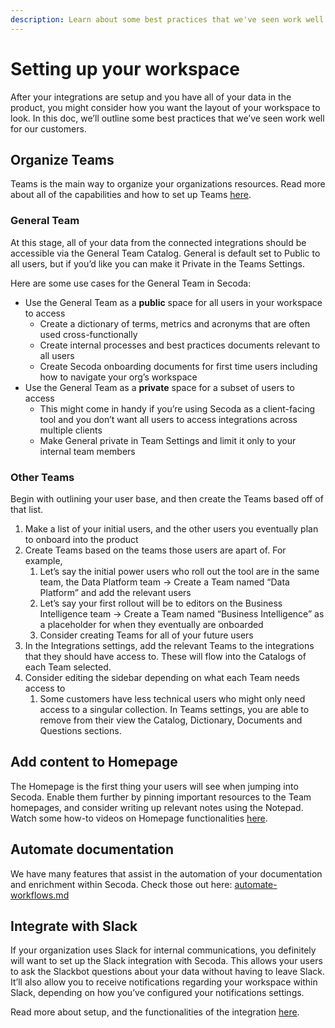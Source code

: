```yaml
---
description: Learn about some best practices that we've seen work well!
---
```


# Setting up your workspace

After your integrations are setup and you have all of your data in the product, you might consider how you want the layout of your workspace to look. In this doc, we’ll outline some best practices that we’ve seen work well for our customers.

## Organize Teams

Teams is the main way to organize your organizations resources. Read more about all of the capabilities and how to set up Teams [here](../../user-management/teams.md).

### General Team

At this stage, all of your data from the connected integrations should be accessible via the General Team Catalog. General is default set to Public to all users, but if you’d like you can make it Private in the Teams Settings.

Here are some use cases for the General Team in Secoda:

* Use the General Team as a **public** space for all users in your workspace to access
  * Create a dictionary of terms, metrics and acronyms that are often used cross-functionally
  * Create internal processes and best practices documents relevant to all users
  * Create Secoda onboarding documents for first time users including how to navigate your org’s workspace
* Use the General Team as a **private** space for a subset of users to access
  * This might come in handy if you’re using Secoda as a client-facing tool and you don’t want all users to access integrations across multiple clients
  * Make General private in Team Settings and limit it only to your internal team members

### Other Teams

Begin with outlining your user base, and then create the Teams based off of that list.

1. Make a list of your initial users, and the other users you eventually plan to onboard into the product
2. Create Teams based on the teams those users are apart of. For example,
   1. Let’s say the initial power users who roll out the tool are in the same team, the Data Platform team → Create a Team named “Data Platform” and add the relevant users
   2. Let’s say your first rollout will be to editors on the Business Intelligence team → Create a Team named “Business Intelligence” as a placeholder for when they eventually are onboarded
   3. Consider creating Teams for all of your future users
3. In the Integrations settings, add the relevant Teams to the integrations that they should have access to. These will flow into the Catalogs of each Team selected.
4. Consider editing the sidebar depending on what each Team needs access to
   1. Some customers have less technical users who might only need access to a singular collection. In Teams settings, you are able to remove from their view the Catalog, Dictionary, Documents and Questions sections.

## Add content to Homepage

The Homepage is the first thing your users will see when jumping into Secoda. Enable them further by pinning important resources to the Team homepages, and consider writing up relevant notes using the Notepad. Watch some how-to videos on Homepage functionalities [here](../../features/custom-homepage.md).

## Automate documentation

We have many features that assist in the automation of your documentation and enrichment within Secoda. Check those out here: [automate-workflows.md](automate-workflows.md "mention")

## Integrate with Slack

If your organization uses Slack for internal communications, you definitely will want to set up the Slack integration with Secoda. This allows your users to ask the Slackbot questions about your data without having to leave Slack. It’ll also allow you to receive notifications regarding your workspace within Slack, depending on how you’ve configured your notifications settings.

Read more about setup, and the functionalities of the integration [here](../../integrations/productivity-tools/slack-connection/).
